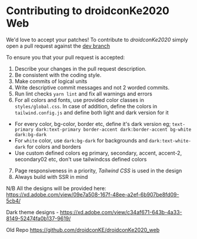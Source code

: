 # Contributing to droidconKe2020 Web

We'd love to accept your patches!
To contribute to _droidconKe2020_ simply open a pull request against the [dev branch](https://github.com/droidconKE/droidconKe2022Web/tree/dev)

To ensure you that your pull request is accepted:

1. Describe your changes in the pull request description.
2. Be consistent with the coding style.
3. Make commits of logical units
4. Write descriptive commit messages and not 2 worded commits.
5. Run lint checks `yarn lint` and fix all warnings and errors
6. For all colors and fonts, use provided color classes in `styles/global.css`. In case of addition, define the colors in `tailwind.config.js` and define both light and dark version for it

- For every color, bg-color, border etc, define it's dark version eg; `text-primary dark:text-primary border-accent dark:border-accent bg-white dark:bg-dark`
- For `white` color, use `dark:bg-dark` for backgrounds and `dark:text-white-dark` for colors and borders
- Use custom defined colors eg primary, secondary, accent, accent-2, secondary02 etc, don't use tailwindcss defined colors

7. Page responsiveness in a priority, _Tailwind CSS_ is used in the design
8. Always build with SSR in mind

N/B All the designs will be provided here: https://xd.adobe.com/view/09e7a508-167f-48ee-a2ef-6b907be8fd09-5cb4/

Dark theme designs - https://xd.adobe.com/view/c34af671-643b-4a33-8149-52474fa0b137-9619/

Old Repo https://github.com/droidconKE/droidconKe2020_web
